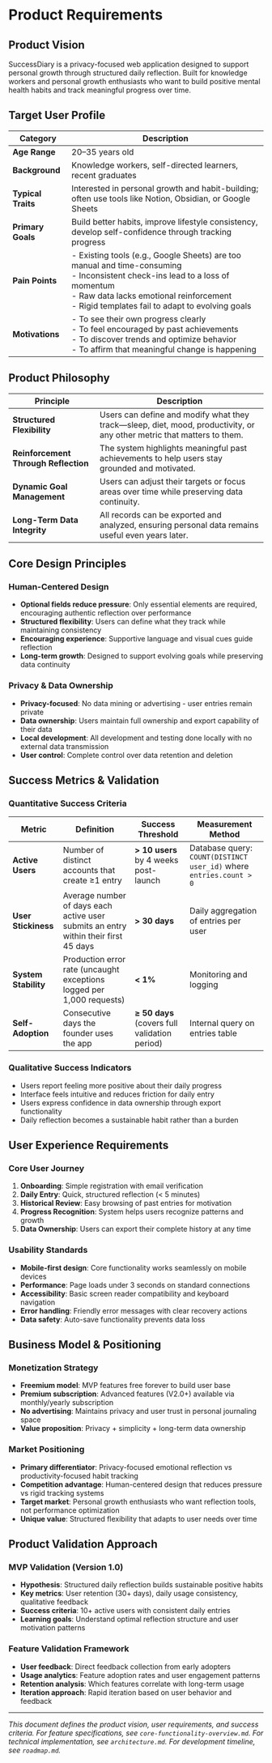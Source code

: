 # Product Requirements

## Product Vision
SuccessDiary is a privacy-focused web application designed to support personal growth through structured daily reflection. Built for knowledge workers and personal growth enthusiasts who want to build positive mental health habits and track meaningful progress over time.

## Target User Profile

| Category | Description |
|----------|-------------|
| **Age Range** | 20–35 years old |
| **Background** | Knowledge workers, self-directed learners, recent graduates |
| **Typical Traits** | Interested in personal growth and habit-building; often use tools like Notion, Obsidian, or Google Sheets |
| **Primary Goals** | Build better habits, improve lifestyle consistency, develop self-confidence through tracking progress |
| **Pain Points** | - Existing tools (e.g., Google Sheets) are too manual and time-consuming<br>- Inconsistent check-ins lead to a loss of momentum<br>- Raw data lacks emotional reinforcement<br>- Rigid templates fail to adapt to evolving goals |
| **Motivations** | - To see their own progress clearly<br>- To feel encouraged by past achievements<br>- To discover trends and optimize behavior<br>- To affirm that meaningful change is happening |

## Product Philosophy

| Principle | Description |
|-----------|-------------|
| **Structured Flexibility** | Users can define and modify what they track—sleep, diet, mood, productivity, or any other metric that matters to them. |
| **Reinforcement Through Reflection** | The system highlights meaningful past achievements to help users stay grounded and motivated. |
| **Dynamic Goal Management** | Users can adjust their targets or focus areas over time while preserving data continuity. |
| **Long-Term Data Integrity** | All records can be exported and analyzed, ensuring personal data remains useful even years later. |

## Core Design Principles

### Human-Centered Design
- **Optional fields reduce pressure**: Only essential elements are required, encouraging authentic reflection over performance
- **Structured flexibility**: Users can define what they track while maintaining consistency
- **Encouraging experience**: Supportive language and visual cues guide reflection
- **Long-term growth**: Designed to support evolving goals while preserving data continuity

### Privacy & Data Ownership
- **Privacy-focused**: No data mining or advertising - user entries remain private
- **Data ownership**: Users maintain full ownership and export capability of their data
- **Local development**: All development and testing done locally with no external data transmission
- **User control**: Complete control over data retention and deletion

## Success Metrics & Validation

### Quantitative Success Criteria
| Metric | Definition | Success Threshold | Measurement Method |
|--------|------------|-------------------|-------------------|
| **Active Users** | Number of distinct accounts that create ≥1 entry | **> 10 users** by 4 weeks post-launch | Database query: `COUNT(DISTINCT user_id)` where `entries.count > 0` |
| **User Stickiness** | Average number of days each active user submits an entry within their first 45 days | **> 30 days** | Daily aggregation of entries per user |
| **System Stability** | Production error rate (uncaught exceptions logged per 1,000 requests) | **< 1%** | Monitoring and logging |
| **Self-Adoption** | Consecutive days the founder uses the app | **≥ 50 days** (covers full validation period) | Internal query on entries table |

### Qualitative Success Indicators
- Users report feeling more positive about their daily progress
- Interface feels intuitive and reduces friction for daily entry
- Users express confidence in data ownership through export functionality
- Daily reflection becomes a sustainable habit rather than a burden

## User Experience Requirements

### Core User Journey
1. **Onboarding**: Simple registration with email verification
2. **Daily Entry**: Quick, structured reflection (< 5 minutes)
3. **Historical Review**: Easy browsing of past entries for motivation
4. **Progress Recognition**: System helps users recognize patterns and growth
5. **Data Ownership**: Users can export their complete history at any time

### Usability Standards
- **Mobile-first design**: Core functionality works seamlessly on mobile devices
- **Performance**: Page loads under 3 seconds on standard connections
- **Accessibility**: Basic screen reader compatibility and keyboard navigation
- **Error handling**: Friendly error messages with clear recovery actions
- **Data safety**: Auto-save functionality prevents data loss

## Business Model & Positioning

### Monetization Strategy
- **Freemium model**: MVP features free forever to build user base
- **Premium subscription**: Advanced features (V2.0+) available via monthly/yearly subscription
- **No advertising**: Maintains privacy and user trust in personal journaling space
- **Value proposition**: Privacy + simplicity + long-term data ownership

### Market Positioning
- **Primary differentiator**: Privacy-focused emotional reflection vs productivity-focused habit tracking
- **Competition advantage**: Human-centered design that reduces pressure vs rigid tracking systems
- **Target market**: Personal growth enthusiasts who want reflection tools, not performance optimization
- **Unique value**: Structured flexibility that adapts to user needs over time

## Product Validation Approach

### MVP Validation (Version 1.0)
- **Hypothesis**: Structured daily reflection builds sustainable positive habits
- **Key metrics**: User retention (30+ days), daily usage consistency, qualitative feedback
- **Success criteria**: 10+ active users with consistent daily entries
- **Learning goals**: Understand optimal reflection structure and user motivation patterns

### Feature Validation Framework
- **User feedback**: Direct feedback collection from early adopters
- **Usage analytics**: Feature adoption rates and user engagement patterns
- **Retention analysis**: Which features correlate with long-term usage
- **Iteration approach**: Rapid iteration based on user behavior and feedback

---

*This document defines the product vision, user requirements, and success criteria. For feature specifications, see `core-functionality-overview.md`. For technical implementation, see `architecture.md`. For development timeline, see `roadmap.md`.*